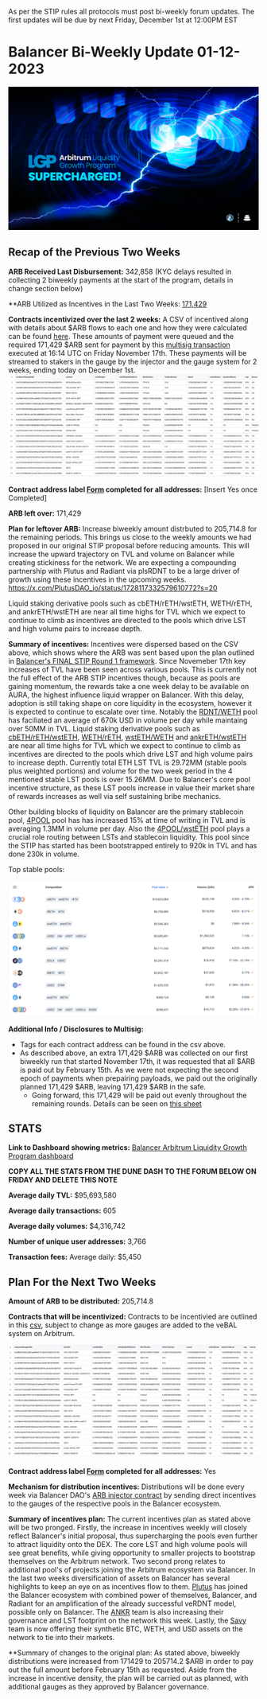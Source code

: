 As per the STIP rules all protocols must post bi-weekly forum updates. The first updates will be due by next Friday, December 1st at 12:00PM EST

# Balancer Bi-Weekly Update 01-12-2023
![img_1.png](img_1.png)
## Recap of the Previous Two Weeks


**ARB Received Last Disbursement:** 342,858 (KYC delays resulted in collecting 2 biweekly payments at the start of the program, details in change section below)

**ARB Utilized as Incentives in the Last Two Weeks: [171,429](https://arbiscan.io/tx/0x062eac303ad41cb62bac8dd7acd69d092c5050a2804bd1ac980efe75b4644a91)

**Contracts incentivized over the last 2 weeks:** A CSV of incentived along with details about $ARB flows to each one and how they were calculated can be found [here](https://github.com/BalancerMaxis/data_automation/blob/main/notebooks/arb_dao_grant_distribution/output/dao_grant_2023-11-02_2023-11-16.csv).
These amounts of payment were queued and the required 171,429 $ARB sent for payment by this [multisig transaction](https://app.onchainden.com/safes/arb1:0xb6BfF54589f269E248f99D5956f1fDD5b014D50e/transactions/0xb5c2d7db571bce5c5fcd41ad5a02ca5d91f7f3e4ae5ca46cc4d1c81ea784ab06?nid=200179) executed at 16:14 UTC on Friday November 17th.
These payments will be streamed to stakers in the gauge by the injector and the gauge system for 2 weeks, ending today on December 1st.
![img.png](img.png)

**Contract address label [Form](https://docs.google.com/forms/d/e/1FAIpQLSd2AYnjAaQjVOLtvemZpsWoN5sTJEJ8dLqdRDExTBQv_SUeug/viewform) completed for all addresses:** [Insert Yes once Completed]

**ARB left over:** 171,429

**Plan for leftover ARB:** Increase biweekly amount distrbuted to 205,714.8 for the remaining periods. This brings us close to the weekly amounts we had proposed in our original STIP proposal before reducing amounts. This will increase the upward trajectory on TVL and volume on Balancer while creating stickiness for the network. We are expecting a compounding partnership with Plutus and Radiant via plsRDNT to be a large driver of growth using these incentives in the upcoming weeks. 
https://x.com/PlutusDAO_io/status/1728117332579610772?s=20

Liquid staking derivative pools such as cbETH/rETH/wstETH, WETH/rETH, and ankrETH/wstETH are near all time highs for TVL which we expect to continue to climb as incentives are directed to the pools which drive LST and high volume pairs to increase depth. 

**Summary of incentives:** Incentives were dispersed based on the CSV above, which shows where the ARB was sent based upon the plan outlined in [Balancer's FINAL STIP Round 1 framework](https://forum.arbitrum.foundation/t/balancer-final-stip-round-1/16689). Since Novemeber 17th key increases of TVL have been seen across various pools. This is currently not the full effect of the ARB STIP incentives though, because as pools are gaining momentum, the rewards take a one week delay to be available on AURA, the highest influence liquid wrapper on Balancer. With this delay, adoption is still taking shape on core liquidity in the ecosystem, however it is expected to continue to escalate over time. Notably the [RDNT/WETH](https://app.balancer.fi/#/arbitrum/pool/0x32df62dc3aed2cd6224193052ce665dc181658410002000000000000000003bd) pool has faciliated an average of 670k USD in volume per day while maintaing over 50MM in TVL. Liquid staking derivative pools such as [cbETH/rETH/wstETH](https://app.balancer.fi/#/arbitrum/pool/0x4a2f6ae7f3e5d715689530873ec35593dc28951b000000000000000000000481), [WETH/rETH](https://app.balancer.fi/#/arbitrum/pool/0xade4a71bb62bec25154cfc7e6ff49a513b491e81000000000000000000000497), [wstETH/WETH](https://app.balancer.fi/#/arbitrum/pool/0x9791d590788598535278552eecd4b211bfc790cb000000000000000000000498) and [ankrETH/wstETH](https://app.balancer.fi/#/arbitrum/pool/0x3fd4954a851ead144c2ff72b1f5a38ea5976bd54000000000000000000000480) are near all time highs for TVL which we expect to continue to climb as incentives are directed to the pools which drive LST and high volume pairs to increase depth. Currently total ETH LST TVL is 29.72MM (stable pools plus weighted portions) and volume for the two week period in the 4 mentioned stable LST pools is over 15.26MM. Due to Balancer's core pool incentive structure, as these LST pools increase in value their market share of rewards increases as well via self sustaining bribe mechanics. 

Other building blocks of liquidity on Balancer are the primary stablecoin pool, [4POOL](https://app.balancer.fi/#/arbitrum/pool/0x423a1323c871abc9d89eb06855bf5347048fc4a5000000000000000000000496) pool has has increased 15% at time of writing in TVL and is averaging 1.3MM in volume per day. Also the [4POOL/wstETH](https://app.balancer.fi/#/arbitrum/pool/0xa1a8bf131571a2139feb79401aa4a2e9482df6270002000000000000000004b4) pool plays a crucial role routing between LSTs and stablecoin liquidity. This pool since the STIP has started has been bootstrapped entirely to 920k in TVL and has done 230k in volume. 

Top stable pools: 

![Balancer_ARB_TopStablePools.png](Balancer_ARB_TopStablePools.png)

**Additional Info / Disclosures to Multisig:** 


- Tags for each contract address can be found in the csv above.
- As described above, an extra 171,429 $ARB was collected on our first biweekly run that started November 17th, it was requested that all $ARB is paid out by February 15th.  As we were not expecting the second epoch of payments when prepairing payloads, we paid out the originally planned 171,429 $ARB, leaving 171,429 $ARB in the safe. 
  - Going forward, this 171,429 will be paid out evenly throughout the remaining rounds.  Details can be seen on [this sheet](https://docs.google.com/spreadsheets/d/1k4i9ZNpxiRDC_bl4JtZMldV7J0LRQEVHZNqVpj8xG0g/edit#gid=0)

## STATS

**Link to Dashboard showing metrics:** [Balancer Arbitrum Liquidity Growth Program dashboard](https://dune.com/balancer/arbitrum-lgp?Start+date_d2264d=2023-11-17+00%3A00%3A00&End+date_daf146=2023-12-01+00%3A00%3A00)

**COPY ALL THE STATS FROM THE DUNE DASH TO THE FORUM BELOW ON FRIDAY AND DELETE THIS NOTE**


**Average daily TVL:** $95,693,580

**Average daily transactions:** 605

**Average daily volumes:** $4,316,742

**Number of unique user addresses:** 3,766

**Transaction fees:** Average daily: $5,450


## Plan For the Next Two Weeks

**Amount of ARB to be distributed:** 205,714.8

**Contracts that will be incentivized:** Contracts to be incentivied are outlined in this [csv](https://github.com/BalancerMaxis/data_automation/blob/main/notebooks/arb_dao_grant_distribution/output/dao_grant_2023-11-16_2023-11-30.csv), subject to change as more gauges are added to the veBAL system on Arbitrum. 

![Arb_STIP_Gauges_11_30.png](Arb_STIP_Gauges_11_30.png)

**Contract address label [Form](https://docs.google.com/forms/d/e/1FAIpQLSd2AYnjAaQjVOLtvemZpsWoN5sTJEJ8dLqdRDExTBQv_SUeug/viewform) completed for all addresses:** Yes

**Mechanism for distribution incentives:** Distributions will be done every week via Balancer DAO's [ARB injector contract](https://arbiscan.io/address/0xF23d8342881eDECcED51EA694AC21C2B68440929#readContract) by sending direct incentives to the gauges of the respective pools in the Balancer ecosystem.

**Summary of incentives plan:** The current incentives plan as stated above will be two pronged. Firstly, the increase in incentives weekly will closely reflect Balancer's initial proposal, thus supercharging the pools even further to attract liquidity onto the DEX. The core LST and high volume pools will see great benefits, while giving opportunity to smaller projects to bootstrap themselves on the Arbitrum network. Two second prong relates to  additional pool's of projects joining the Arbitrum ecosystem via Balancer. In the last two weeks diversification of assets on Balancer has several highlights to keep an eye on as incentives flow to them. [Plutus](https://forum.balancer.fi/t/bip-497-enable-plsrdntv2-8020rdntweth-gauge-with-a-2-weight-cap/5377/3) has joined the Balancer ecosystem with combined power of themselves, Balancer, and Radiant for an amplification of the already successful veRDNT model, possible only on Balancer. The [ANKR](https://forum.balancer.fi/t/bip-493-enable-ankr-ankreth-gauge-arbitrum/5363/3) team is also increasing their governance and LST footprint on the network this week. Lastly, the [Savy](https://forum.balancer.fi/t/bip-482-enable-savvy-tricrypto-svusd-sveth-svbtc-pool-gauge-arbitrum-with-2-emission-cap/5321/4) team is now offering their synthetic BTC, WETH, and USD assets on the network to tie into their markets.

**Summary of changes to the original plan: As stated above, biweekly distributions were increased from 171429 to 205714.2 $ARB in order to pay out the full amount before February 15th as requested. Aside from the increase in incentive density, the plan will be carried out as planned, with additional gauges as they approved by Balancer governance. 